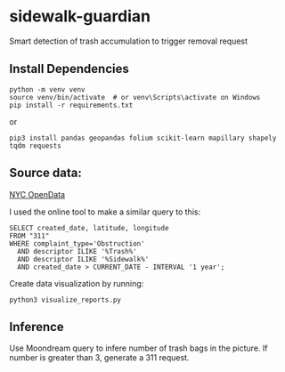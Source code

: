# sidewalk-guardian
Smart detection of trash accumulation to trigger removal request

## Install Dependencies
```
python -m venv venv
source venv/bin/activate  # or venv\Scripts\activate on Windows
pip install -r requirements.txt
```
or 
```
pip3 install pandas geopandas folium scikit-learn mapillary shapely tqdm requests
```

## Source data:
[NYC OpenData](https://data.cityofnewyork.us/Social-Services/311-Service-Requests-from-2010-to-Present/erm2-nwe9/explore/query/SELECT%0A%20%20%60unique_key%60%2C%0A%20%20%60created_date%60%2C%0A%20%20%60closed_date%60%2C%0A%20%20%60agency%60%2C%0A%20%20%60agency_name%60%2C%0A%20%20%60complaint_type%60%2C%0A%20%20%60descriptor%60%2C%0A%20%20%60location_type%60%2C%0A%20%20%60incident_zip%60%2C%0A%20%20%60incident_address%60%2C%0A%20%20%60street_name%60%2C%0A%20%20%60cross_street_1%60%2C%0A%20%20%60cross_street_2%60%2C%0A%20%20%60intersection_street_1%60%2C%0A%20%20%60intersection_street_2%60%2C%0A%20%20%60address_type%60%2C%0A%20%20%60city%60%2C%0A%20%20%60landmark%60%2C%0A%20%20%60facility_type%60%2C%0A%20%20%60status%60%2C%0A%20%20%60due_date%60%2C%0A%20%20%60resolution_description%60%2C%0A%20%20%60resolution_action_updated_date%60%2C%0A%20%20%60community_board%60%2C%0A%20%20%60bbl%60%2C%0A%20%20%60borough%60%2C%0A%20%20%60x_coordinate_state_plane%60%2C%0A%20%20%60y_coordinate_state_plane%60%2C%0A%20%20%60open_data_channel_type%60%2C%0A%20%20%60park_facility_name%60%2C%0A%20%20%60park_borough%60%2C%0A%20%20%60vehicle_type%60%2C%0A%20%20%60taxi_company_borough%60%2C%0A%20%20%60taxi_pick_up_location%60%2C%0A%20%20%60bridge_highway_name%60%2C%0A%20%20%60bridge_highway_direction%60%2C%0A%20%20%60road_ramp%60%2C%0A%20%20%60bridge_highway_segment%60%2C%0A%20%20%60latitude%60%2C%0A%20%20%60longitude%60%2C%0A%20%20%60location%60%0AWHERE%0A%20%20caseless_eq%28%60complaint_type%60%2C%20%22Obstruction%22%29%0A%20%20AND%20caseless_contains%28%60descriptor%60%2C%20%22Trash%22%29%0A%20%20AND%20caseless_eq%28%60location_type%60%2C%20%22Sidewalk%22%29%0A%20%20AND%20%60created_date%60%0A%20%20%20%20%20%20%20%20BETWEEN%20%222024-06-21T15%3A34%3A15%22%20%3A%3A%20floating_timestamp%0A%20%20%20%20%20%20%20%20AND%20%222025-06-21T15%3A34%3A15%22%20%3A%3A%20floating_timestamp%0AORDER%20BY%20%60created_date%60%20DESC%20NULL%20FIRST%0ASEARCH%20%22trash%22/page/filter)

I used the online tool to make a similar query to this:
```
SELECT created_date, latitude, longitude
FROM "311"
WHERE complaint_type='Obstruction'
  AND descriptor ILIKE '%Trash%'
  AND descriptor ILIKE '%Sidewalk%'
  AND created_date > CURRENT_DATE - INTERVAL '1 year';

```

Create data visualization by running:
```
python3 visualize_reports.py
```


## Inference
Use Moondream query to infere number of trash bags in the picture. If number is greater than 3, generate a 311 request. 